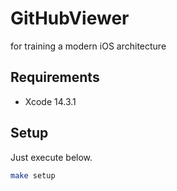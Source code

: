 # GitHubViewer
for training a modern iOS architecture

## Requirements
- Xcode 14.3.1

## Setup
Just execute below.

```sh
make setup
```
